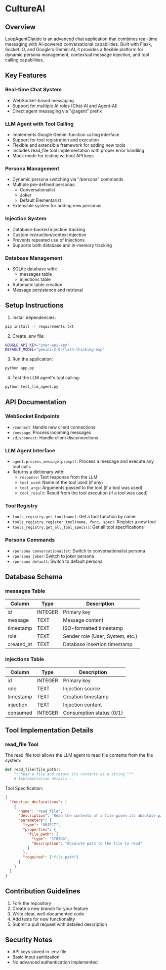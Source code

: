 # CultureAI

## Overview

LoopAgentClaude is an advanced chat application that combines real-time messaging with AI-powered conversational capabilities. Built with Flask, Socket.IO, and Google's Gemini AI, it provides a flexible platform for dynamic persona management, contextual message injection, and tool calling capabilities.

## Key Features

### Real-time Chat System
- WebSocket-based messaging
- Support for multiple AI roles (Chat-AI and Agent-AI)
- Direct agent messaging via "@agent" prefix

### LLM Agent with Tool Calling
- Implements Google Gemini function calling interface
- Support for tool registration and execution
- Flexible and extensible framework for adding new tools
- Includes read_file tool implementation with proper error handling
- Mock mode for testing without API keys

### Persona Management
- Dynamic persona switching via "/persona" commands
- Multiple pre-defined personas:
  * Conversationalist
  * Joker
  * Default Elementarist
- Extensible system for adding new personas

### Injection System
- Database-backed injection tracking
- Custom instruction/context injection
- Prevents repeated use of injections
- Supports both database and in-memory tracking

### Database Management
- SQLite database with:
  * messages table
  * injections table
- Automatic table creation
- Message persistence and retrieval

## Setup Instructions

1. Install dependencies:
```bash
pip install -r requirements.txt
```

2. Create .env file:
```bash
GOOGLE_API_KEY="your-api-key"
DEFAULT_MODEL="gemini-2.0-flash-thinking-exp"
```

3. Run the application:
```bash
python app.py
```

4. Test the LLM agent's tool calling:
```bash
python test_llm_agent.py
```

## API Documentation

### WebSocket Endpoints
- `/connect`: Handle new client connections
- `/message`: Process incoming messages
- `/disconnect`: Handle client disconnections

### LLM Agent Interface
- `agent.process_message(prompt)`: Process a message and execute any tool calls
- Returns a dictionary with:
  - `response`: Text response from the LLM
  - `tool_used`: Name of the tool used (if any)
  - `tool_args`: Arguments passed to the tool (if a tool was used)
  - `tool_result`: Result from the tool execution (if a tool was used)

### Tool Registry
- `tools_registry.get_tool(name)`: Get a tool function by name
- `tools_registry.register_tool(name, func, spec)`: Register a new tool
- `tools_registry.get_all_tool_specs()`: Get all tool specifications

### Persona Commands
- `/persona conversationalist`: Switch to conversationalist persona
- `/persona joker`: Switch to joker persona
- `/persona default`: Switch to default persona

## Database Schema

### messages Table
| Column     | Type        | Description                     |
|------------|-------------|---------------------------------|
| id         | INTEGER     | Primary key                     |
| message    | TEXT        | Message content                 |
| timestamp  | TEXT        | ISO-formatted timestamp         |
| role       | TEXT        | Sender role (User, System, etc.)|
| created_at | TEXT        | Database insertion timestamp    |

### injections Table
| Column     | Type        | Description                     |
|------------|-------------|---------------------------------|
| id         | INTEGER     | Primary key                     |
| role       | TEXT        | Injection source                |
| timestamp  | TEXT        | Creation timestamp              |
| injection  | TEXT        | Injection content               |
| consumed   | INTEGER     | Consumption status (0/1)        |

## Tool Implementation Details

### read_file Tool
The read_file tool allows the LLM agent to read file contents from the file system:

```python
def read_file(file_path):
    """Read a file and return its contents as a string."""
    # Implementation details...
```

Tool Specification:
```json
{
  "function_declarations": [
    {
      "name": "read_file",
      "description": "Read the contents of a file given its absolute path",
      "parameters": {
        "type": "OBJECT",
        "properties": {
          "file_path": {
            "type": "STRING",
            "description": "Absolute path to the file to read"
          }
        },
        "required": ["file_path"]
      }
    }
  ]
}
```

## Contribution Guidelines

1. Fork the repository
2. Create a new branch for your feature
3. Write clear, well-documented code
4. Add tests for new functionality
5. Submit a pull request with detailed description

## Security Notes

- API keys stored in .env file
- Basic input sanitization
- No advanced authentication implemented
